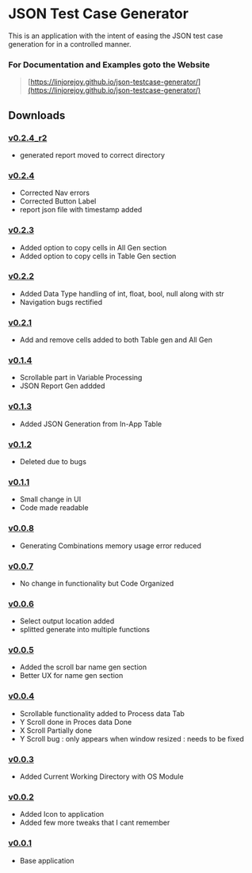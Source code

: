 # JSON Test Case Generator

This is an application with the intent of easing the JSON test case generation for in a controlled manner.

### For Documentation and Examples goto the Website

> [https://linjorejoy.github.io/json-testcase-generator/](https://linjorejoy.github.io/json-testcase-generator/)

## Downloads

### [v0.2.4_r2](dist/JSON_Test_Case_Generator%20v0.2.4_r2.exe?raw=true)

- generated report moved to correct directory

### [v0.2.4](dist/JSON_Test_Case_Generator%20v0.2.4.exe?raw=true)

- Corrected Nav errors
- Corrected Button Label
- report json file with timestamp added

### [v0.2.3](dist/JSON_Test_Case_Generator%20v0.2.3.exe?raw=true)

- Added option to copy cells in All Gen section
- Added option to copy cells in Table Gen section

### [v0.2.2](dist/JSON_Test_Case_Generator%20v0.2.2.exe?raw=true)

- Added Data Type handling of int, float, bool, null along with str
- Navigation bugs rectified

### [v0.2.1](dist/JSON_Test_Case_Generator%20v0.2.1.exe?raw=true)

- Add and remove cells added to both Table gen and All Gen

### [v0.1.4](dist/JSON_Test_Case_Generator%20v0.1.4.exe?raw=true)

- Scrollable part in Variable Processing
- JSON Report Gen addded

### [v0.1.3](dist/JSON_Test_Case_Generator%20v0.1.3.exe?raw=true)

- Added JSON Generation from In-App Table

### [v0.1.2](/)

- Deleted due to bugs

### [v0.1.1](dist/JSON_Test_Case_Generator%20v0.1.1.exe?raw=true)

- Small change in UI
- Code made readable

### [v0.0.8](dist/JSON_Test_Case_Generator%20v0.0.8.exe?raw=true)

- Generating Combinations memory usage error reduced

### [v0.0.7](dist/JSON_Test_Case_Generator%20v0.0.7.exe?raw=true)

- No change in functionality but Code Organized

### [v0.0.6](dist/JSON_Test_Case_Generator%20v0.0.6.exe?raw=true)

- Select output location added
- splitted generate into multiple functions

### [v0.0.5](dist/JSON_Test_Case_Generator%20v0.0.5.exe?raw=true)

- Added the scroll bar name gen section
- Better UX for name gen section

### [v0.0.4](dist/JSON_Test_Case_Generator%20v0.0.4.exe?raw=true)

- Scrollable functionality added to Process data Tab
- Y Scroll done in Proces data Done
- X Scroll Partially done
- Y Scroll bug : only appears when window resized : needs to be fixed

### [v0.0.3](dist/JSON_Test_Case_Generator%20v0.0.3.exe?raw=true)

- Added Current Working Directory with OS Module

### [v0.0.2](dist/JSON_Test_Case_Generator%20v0.0.2.exe?raw=true)

- Added Icon to application
- Added few more tweaks that I cant remember

### [v0.0.1](dist/JSON_Test_Case_Generator%20v0.0.1.exe?raw=true)

- Base application
